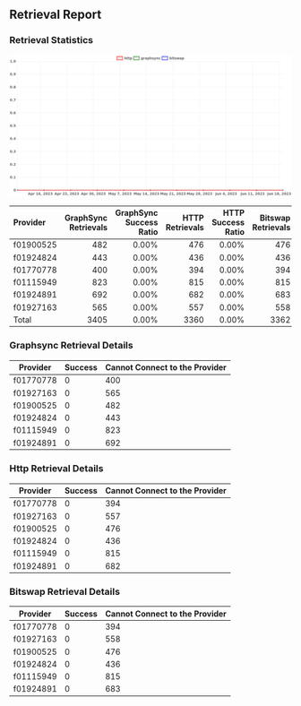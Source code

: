 ## Retrieval Report
### Retrieval Statistics
<img src="https://raw.githubusercontent.com/data-preservation-programs/filplus-checker-assets/main/filecoin-project/filecoin-plus-large-datasets/issues/311/1687233912880.png"/>

| Provider  | GraphSync Retrievals | GraphSync Success Ratio | HTTP Retrievals | HTTP Success Ratio | Bitswap Retrievals | Bitswap Success Ratio |
| :-------- | -------------------: | ----------------------: | --------------: | -----------------: | -----------------: | --------------------: |
| f01900525 |                  482 |                   0.00% |             476 |              0.00% |                476 |                 0.00% |
| f01924824 |                  443 |                   0.00% |             436 |              0.00% |                436 |                 0.00% |
| f01770778 |                  400 |                   0.00% |             394 |              0.00% |                394 |                 0.00% |
| f01115949 |                  823 |                   0.00% |             815 |              0.00% |                815 |                 0.00% |
| f01924891 |                  692 |                   0.00% |             682 |              0.00% |                683 |                 0.00% |
| f01927163 |                  565 |                   0.00% |             557 |              0.00% |                558 |                 0.00% |
| Total     |                 3405 |                   0.00% |            3360 |              0.00% |               3362 |                 0.00% |

### Graphsync Retrieval Details
| Provider  | Success | Cannot Connect to the Provider |
| --------- | ------- | ------------------------------ |
| f01770778 | 0       | 400                            |
| f01927163 | 0       | 565                            |
| f01900525 | 0       | 482                            |
| f01924824 | 0       | 443                            |
| f01115949 | 0       | 823                            |
| f01924891 | 0       | 692                            |

### Http Retrieval Details
| Provider  | Success | Cannot Connect to the Provider |
| --------- | ------- | ------------------------------ |
| f01770778 | 0       | 394                            |
| f01927163 | 0       | 557                            |
| f01900525 | 0       | 476                            |
| f01924824 | 0       | 436                            |
| f01115949 | 0       | 815                            |
| f01924891 | 0       | 682                            |

### Bitswap Retrieval Details
| Provider  | Success | Cannot Connect to the Provider |
| --------- | ------- | ------------------------------ |
| f01770778 | 0       | 394                            |
| f01927163 | 0       | 558                            |
| f01900525 | 0       | 476                            |
| f01924824 | 0       | 436                            |
| f01115949 | 0       | 815                            |
| f01924891 | 0       | 683                            |
